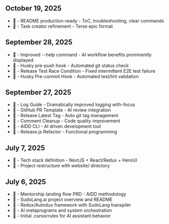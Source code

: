 ## October 19, 2025

- 📝 - README production-ready - ToC, troubleshooting, clear commands
- 🔧 - Task creator refinement - Terse epic format

## September 28, 2025

- 🚀 - Improved --help command - AI workflow benefits prominently displayed
- 🔧 - Husky pre-push hook - Automated git status check
- 🐛 - Release Test Race Condition - Fixed intermittent E2E test failure
- 🔧 - Husky Pre-commit Hook - Automated test/lint validation

## September 27, 2025

- 📝 - Log Guide - Dramatically improved logging with-focus
- 🚀 - GitHub PR Template - AI review integration
- 🔧 - Release Latest Tag - Auto git tag management
- 🧹 - Comment Cleanup - Code quality improvement
- 🚀 - AIDD CLI - AI driven development tool
- 🔄 - Release.js Refactor - Functional programming

## July 7, 2025

- 📝 - Tech stack definition - NextJS + React/Redux + HeroUI
- 🔄 - Project restructure with website/ directory

## July 6, 2025

- 📝 - Mentorship landing flow PRD - AIDD methodology
- 🚀 - SudoLang.ai project overview and README
- 🚀 - Redux/Autodux framework with SudoLang transpiler
- 📝 - AI metaprograms and system orchestration
- 🔧 - Initial .cursorrules for AI assistant behavior
